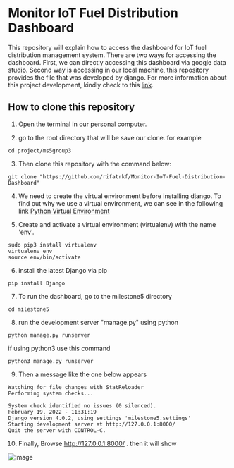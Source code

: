 # Monitor IoT Fuel Distribution Dashboard
This repository will explain how to access the dashboard for IoT fuel distribution management system. There are two ways for accessing the dashboard.
First, we can directly accessing this dashboard via google data studio. Second way is accessing in our local machine, this repository provides the file that was developed by django. For more information about this project development, kindly check to this [link](https://github.com/hadhari/IOT_Fuel-Distribution-Management-System).

## How to clone this repository

1. Open the terminal in our personal computer.

2. go to the root directory that will be save our clone. for example
  ```
  cd project/ms5group3
  ```
  
3. Then clone this repository with the command below:
  ```
  git clone "https://github.com/rifatrkf/Monitor-IoT-Fuel-Distribution-Dashboard"
  ```
  
4. We need to create the virtual environment before installing django. To find out why we use a virtual environment, we can see in the following link [Python Virtual Environment](https://www.geeksforgeeks.org/python-virtual-environment/#:~:text=A%20virtual%20environment%20is%20a,of%20the%20Python%20developers%20use.)

5. Create and activate a virtual environment (virtualenv) with the name 'env'. 
```
sudo pip3 install virtualenv
virtualenv env	
source env/bin/activate	
```

6.  install the latest Django via pip
```
pip install Django
```

7. To run the dashboard, go to the milestone5 directory
```
cd milestone5
``` 
8. run the development server "manage.py" using python

```
python manage.py runserver
```

if using python3 use this command

```
python3 manage.py runserver
```

9. Then a message like the one below appears
```
Watching for file changes with StatReloader
Performing system checks...

System check identified no issues (0 silenced).
February 19, 2022 - 11:31:19
Django version 4.0.2, using settings 'milestone5.settings'
Starting development server at http://127.0.0.1:8000/
Quit the server with CONTROL-C.
```
10. Finally, Browse http://127.0.0.1:8000/ . then it will show

![image](https://user-images.githubusercontent.com/70887963/154799164-736ebda8-f9be-4600-a85b-a889728154fd.png)
